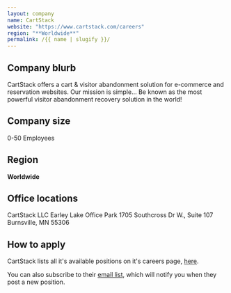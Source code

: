 ```yaml
---
layout: company
name: CartStack
website: "https://www.cartstack.com/careers"
region: "**Worldwide**"
permalink: /{{ name | slugify }}/
---
```


## Company blurb

CartStack offers a cart & visitor abandonment solution for e-commerce and reservation websites. Our mission is simple... Be known as the most powerful visitor abandonment recovery solution in the world!

## Company size

0-50 Employees

## Region

**Worldwide** 

## Office locations

CartStack LLC
Earley Lake Office Park
1705 Southcross Dr W., Suite 107
Burnsville, MN 55306

## How to apply

CartStack lists all it's available positions on it's careers page, [here](https://www.cartstack.com/careers/).

You can also subscribe to their [email list](https://www.cartstack.com/careers/get-notified/), which will notify you when they post a new position.